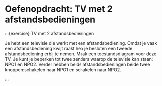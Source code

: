 # Oefenopdracht: TV met 2 afstandsbedieningen

:::{exercise} TV met 2 afstandsbedieningen

Je hebt een televisie die werkt met een afstandsbediening. Omdat je vaak een afstandsbediening kwijt raakt heb je besloten een tweede afstandsbediening erbij te nemen. Maak een toestandsdiagram voor deze TV. Je kunt je beperken tot twee zenders waarop de televisie kan staan: NPO1 en NPO2. Verder hebben beide afstandsbedieningen beide twee knoppen:schakelen naar NPO1 en schakelen naar NPO2.

:::